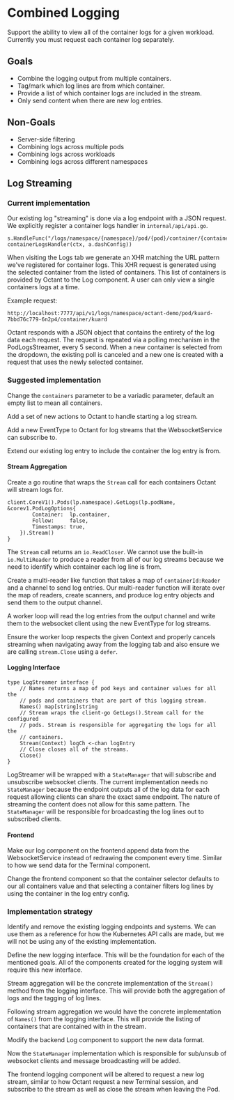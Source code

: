 # Combined Logging

Support the ability to view all of the container logs for a given workload. Currently you must request each container
log separately.

## Goals
 - Combine the logging output from multiple containers.
 - Tag/mark which log lines are from which container.
 - Provide a list of which container logs are included in the stream.
 - Only send content when there are new log entries.

## Non-Goals
 - Server-side filtering
 - Combining logs across multiple pods
 - Combining logs across workloads
 - Combining logs across different namespaces

## Log Streaming

### Current implementation
Our existing log "streaming" is done via a log endpoint with a JSON request. We explicitly register a container logs
handler in `internal/api/api.go`.

    s.HandleFunc("/logs/namespace/{namespace}/pod/{pod}/container/{container}", containerLogsHandler(ctx, a.dashConfig))

When visiting the Logs tab we generate an XHR matching the URL pattern we've registered for container logs. This XHR
request is generated using the selected container from the listed of containers. This list of containers is provided
by Octant to the Log component. A user can only view a single containers logs at a time.

Example request:

    http://localhost:7777/api/v1/logs/namespace/octant-demo/pod/kuard-7bbd76c779-6n2p4/container/kuard

Octant responds with a JSON object that contains the entirety of the log data each request. The request is repeated via
a polling mechanism in the PodLogsStreamer, every 5 second. When a new container is selected from the dropdown, the
existing poll is canceled and a new one is created with a request that uses the newly selected container.

### Suggested implementation
Change the `containers` parameter to be a variadic parameter, default an empty list to mean all containers.

Add a set of new actions to Octant to handle starting a log stream.

Add a new EventType to Octant for log streams that the WebsocketService can subscribe to.

Extend our existing log entry to include the container the log entry is from.

#### Stream Aggregation
Create a go routine that wraps the `Stream` call for each containers Octant will stream logs for.

    client.CoreV1().Pods(lp.namespace).GetLogs(lp.podName, &corev1.PodLogOptions{
    		Container:  lp.container,
    		Follow:     false,
    		Timestamps: true,
    	}).Stream()
    }

The `Stream` call returns an `io.ReadCloser`. We cannot use the built-in `io.MultiReader` to produce a reader from all
of our log streams because we need to identify which container each log line is from.

Create a multi-reader like function that takes a map of `containerId:Reader` and a channel to send log entries. Our
multi-reader function will iterate over the map of readers, create scanners, and produce log entry objects
and send them to the output channel.

A worker loop will read the log entries from the output channel and write them to the websocket client using the
new EventType for log streams.

Ensure the worker loop respects the given Context and properly cancels streaming when navigating away from the logging
tab and also ensure we are calling `stream.Close` using a `defer`.

#### Logging Interface

    type LogStreamer interface {
        // Names returns a map of pod keys and container values for all the
        // pods and containers that are part of this logging stream.
        Names() map[string]string
        // Stream wraps the client-go GetLogs().Stream call for the configured
        // pods. Stream is responsible for aggregating the logs for all the
        // containers.
        Stream(Context) logCh <-chan logEntry
        // Close closes all of the streams.
        Close()
    }

LogStreamer will be wrapped with a `StateManager` that will subscribe and unsubscribe websocket clients. The current
implementation needs no `StateManager` because the endpoint outputs all of the log data for each request allowing
clients can share the exact same endpoint. The nature of streaming the content does not allow for this same pattern.
The `StateManager` will be responsible for broadcasting the log lines out to subscribed clients.

#### Frontend
Make our log component on the frontend append data from the WebsocketService instead of redrawing
the component every time. Similar to how we send data for the Terminal component.

Change the frontend component so that the container selector defaults to our all containers value and that selecting
a container filters log lines by using the container in the log entry config.

### Implementation strategy

Identify and remove the existing logging endpoints and systems. We can use them as a reference for how the Kubernetes
API calls are made, but we will not be using any of the existing implementation.

Define the new logging interface. This will be the foundation for each of the mentioned goals. All of the components
created for the logging system will require this new interface.

Stream aggregation will be the concrete implementation of the `Stream()` method from the logging interface. This will
provide both the aggregation of logs and the tagging of log lines.

Following stream aggregation we would have the concrete implementation of `Names()` from the logging interface. This
will provide the listing of containers that are contained with in the stream.

Modify the backend Log component to support the new data format.

Now the `StateManager` implementation which is responsible for sub/unsub of websocket clients and message
broadcasting will be added.

The frontend logging component will be altered to request a new log stream, similar to how Octant request a new Terminal
session, and subscribe to the stream as well as close the stream when leaving the Pod.
